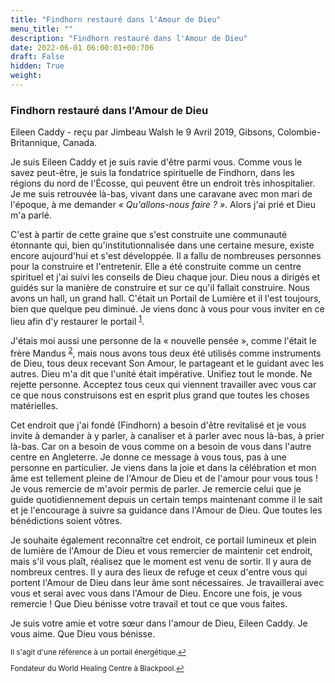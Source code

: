 ```yaml
---
title: "Findhorn restauré dans l'Amour de Dieu"
menu_title: ""
description: "Findhorn restauré dans l'Amour de Dieu"
date: 2022-06-01 06:00:01+00:706
draft: False
hidden: True
weight:
---
```

### Findhorn restauré dans l'Amour de Dieu

Eileen Caddy - reçu par Jimbeau Walsh le 9 Avril 2019, Gibsons, Colombie-Britannique, Canada.

Je suis Eileen Caddy et je suis ravie d'être parmi vous. Comme vous le savez peut-être, je suis la fondatrice spirituelle de Findhorn, dans les régions du nord de l'Écosse, qui peuvent être un endroit très inhospitalier. Je me suis retrouvée là-bas, vivant dans une caravane avec mon mari de l'époque, à me demander *« Qu'allons-nous faire ? »*. Alors j'ai prié et Dieu m'a parlé.

C'est à partir de cette graine que s'est construite une communauté étonnante qui, bien qu'institutionnalisée dans une certaine mesure, existe encore aujourd'hui et s'est développée. Il a fallu de nombreuses personnes pour la construire et l'entretenir. Elle a été construite comme un centre spirituel et j'ai suivi les conseils de Dieu chaque jour. Dieu nous a dirigés et guidés sur la manière de construire et sur ce qu'il fallait construire. Nous avons un hall, un grand hall. C'était un Portail de Lumière et il l'est toujours, bien que quelque peu diminué. Je viens donc à vous pour vous inviter en ce lieu afin d'y restaurer le portail <sup id=”a1”>[1](#f1)</sup>.

J'étais moi aussi une personne de la « nouvelle pensée », comme l'était le frère Mandus <sup id=”a2”>[2](#f2)</sup>, mais nous avons tous deux été utilisés comme instruments de Dieu, tous deux recevant Son Amour, le partageant et le guidant avec les autres. Dieu m'a dit que l'unité était impérative. Unifiez tout le monde. Ne rejette personne. Acceptez tous ceux qui viennent travailler avec vous car ce que nous construisons est en esprit plus grand que toutes les choses matérielles.

Cet endroit que j'ai fondé (Findhorn) a besoin d'être revitalisé et je vous invite à demander à y parler, à canaliser et à parler avec nous là-bas, à prier là-bas. Car on a besoin de vous comme on a besoin de vous dans l'autre centre en Angleterre. Je donne ce message à vous tous, pas à une personne en particulier. Je viens dans la joie et dans la célébration et mon âme est tellement pleine de l'Amour de Dieu et de l'amour pour vous tous ! Je vous remercie de m'avoir permis de parler. Je remercie celui que je guide quotidiennement depuis un certain temps maintenant comme il le sait et je l'encourage à suivre sa guidance dans l'Amour de Dieu. Que toutes les bénédictions soient vôtres.

Je souhaite également reconnaître cet endroit, ce portail lumineux et plein de lumière de l'Amour de Dieu et vous remercier de maintenir cet endroit, mais s'il vous plaît, réalisez que le moment est venu de sortir. Il y aura de nombreux centres. Il y aura des lieux de refuge et ceux d'entre vous qui portent l'Amour de Dieu dans leur âme sont nécessaires. Je travaillerai avec vous et serai avec vous dans l'Amour de Dieu. Encore une fois, je vous remercie ! Que Dieu bénisse votre travail et tout ce que vous faites.

Je suis votre amie et votre sœur dans l'amour de Dieu, Eileen Caddy. Je vous aime. Que Dieu vous bénisse.
<small>

<large id=”f1”> Il s'agit d'une référence à un portail énergétique.[↩](#a1)

<large id=”f2”> Fondateur du World Healing Centre à Blackpool.[↩](#a2)

